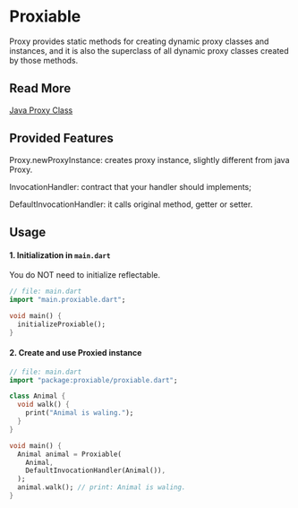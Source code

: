 # Proxiable
Proxy provides static methods for creating dynamic proxy classes and instances, 
and it is also the superclass of all dynamic proxy classes created by those methods.

## Read More
[Java Proxy Class](https://docs.oracle.com/javase/7/docs/api/java/lang/reflect/Proxy.html)

## Provided Features
Proxy.newProxyInstance: creates proxy instance, slightly different from java Proxy.

InvocationHandler: contract that your handler should implements;

DefaultInvocationHandler: it calls original method, getter or setter.

## Usage
#### 1. Initialization in `main.dart`
You do NOT need to initialize reflectable.
```dart
// file: main.dart
import "main.proxiable.dart";

void main() {
  initializeProxiable();
}
```

#### 2. Create and use Proxied instance
```dart
// file: main.dart
import "package:proxiable/proxiable.dart";

class Animal {
  void walk() {
    print("Animal is waling.");
  }
}

void main() {
  Animal animal = Proxiable(
    Animal,
    DefaultInvocationHandler(Animal()),
  );
  animal.walk(); // print: Animal is waling.
}
```
